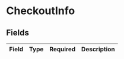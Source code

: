 # CheckoutInfo


## Fields

| Field       | Type        | Required    | Description |
| ----------- | ----------- | ----------- | ----------- |